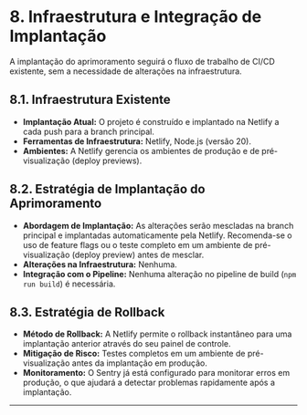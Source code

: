# 8. Infraestrutura e Integração de Implantação

A implantação do aprimoramento seguirá o fluxo de trabalho de CI/CD existente, sem a necessidade de alterações na infraestrutura.

## 8.1. Infraestrutura Existente
*   **Implantação Atual:** O projeto é construído e implantado na Netlify a cada push para a branch principal.
*   **Ferramentas de Infraestrutura:** Netlify, Node.js (versão 20).
*   **Ambientes:** A Netlify gerencia os ambientes de produção e de pré-visualização (deploy previews).

## 8.2. Estratégia de Implantação do Aprimoramento
*   **Abordagem de Implantação:** As alterações serão mescladas na branch principal e implantadas automaticamente pela Netlify. Recomenda-se o uso de feature flags ou o teste completo em um ambiente de pré-visualização (deploy preview) antes de mesclar.
*   **Alterações na Infraestrutura:** Nenhuma.
*   **Integração com o Pipeline:** Nenhuma alteração no pipeline de build (`npm run build`) é necessária.

## 8.3. Estratégia de Rollback
*   **Método de Rollback:** A Netlify permite o rollback instantâneo para uma implantação anterior através do seu painel de controle.
*   **Mitigação de Risco:** Testes completos em um ambiente de pré-visualização antes da implantação em produção.
*   **Monitoramento:** O Sentry já está configurado para monitorar erros em produção, o que ajudará a detectar problemas rapidamente após a implantação.

---